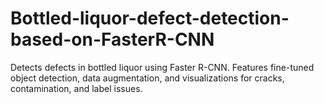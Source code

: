 # Bottled-liquor-defect-detection-based-on-FasterR-CNN
Detects defects in bottled liquor using Faster R-CNN. Features fine-tuned object detection, data augmentation, and visualizations for cracks, contamination, and label issues.
